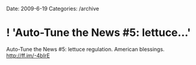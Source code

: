Date: 2009-6-19
Categories: /archive

# ! 'Auto-Tune the News #5: lettuce...'

Auto-Tune the News #5: lettuce regulation. American blessings. <a href="http://ff.im/-4bIrE" rel="nofollow">http://ff.im/-4bIrE</a>

